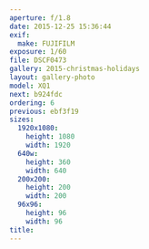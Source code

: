 ```yaml
---
aperture: f/1.8
date: 2015-12-25 15:36:44
exif:
  make: FUJIFILM
exposure: 1/60
file: DSCF0473
gallery: 2015-christmas-holidays
layout: gallery-photo
model: XQ1
next: b924fdc
ordering: 6
previous: ebf3f19
sizes:
  1920x1080:
    height: 1080
    width: 1920
  640w:
    height: 360
    width: 640
  200x200:
    height: 200
    width: 200
  96x96:
    height: 96
    width: 96
title: 
---
```

